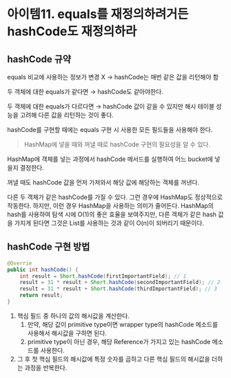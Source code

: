 # 아이템11. equals를 재정의하려거든 hashCode도 재정의하라

## hashCode 규약

equals 비교에 사용하는 정보가 변경 X → hashCode는 매번 같은 값을 리턴해야 함

두 객체에 대한 equals가 같다면 → hashCode도 같아야한다.

두 객체에 대한 equals가 다르다면 → hashCode 값이 같을 수 있지만 해시 테이블 성능을 고려해 다른 값을 리턴하는 것이 좋다.

hashCode를 구현할 때에는 equals 구현 시 사용한 모든 필드들을 사용해야 한다.

> HashMap에 넣을 때와 꺼낼 때로 hashCode 구현의 필요성을 알 수 있다.

HashMap에 객체를 넣는 과정에서 hashCode 메서드를 실행하여 어느 bucket에 넣을지 결정한다.

꺼낼 때도 hashCode 값을 먼저 가져와서 해당 값에 해당하는 객체를 꺼낸다.

다른 두 객체가 같은 hashCode를 가질 수 있다.
그런 경우에 HashMap도 정상적으로 작동한다.
하지만, 이런 경우 HashMap을 사용하는 의미가 줄어든다. HashMap의 hash를 사용하여 탐색 시에 O(1)의 좋은 효율을 보여주지만, 다른 객체가 같은 hash 값을 가지게 된다면 그것은 List를 사용하는 것과 같이 O(n)이 되버리기 때문이다.

## hashCode 구현 방법

```java
@Overrie
public int hashCode() {
	int result = Short.hashCode(firstImportantField); // 1
	result = 31 * result + Short.hashCode(secondImportantField); // 2
	result = 31 * result + Short.hashCode(thirdImportantField); // 3
	return result;
}
```

1. 핵심 필드 중 하나의 값의 해시값을 계산한다.
   1. 만약, 해당 값이 primitive type이면 wrapper type의 hashCode 메소드를 사용해서 해시값을 구하면 된다.
   2. primitive type이 아닌 경우, 해당 Reference가 가지고 있는 hashCode 메소드를 사용한다.
2. 그 후 첫 핵심 필드의 해시값에 특정 숫자를 곱하고 다른 핵심 필드의 해시값을 더하는 과정을 반복한다.
